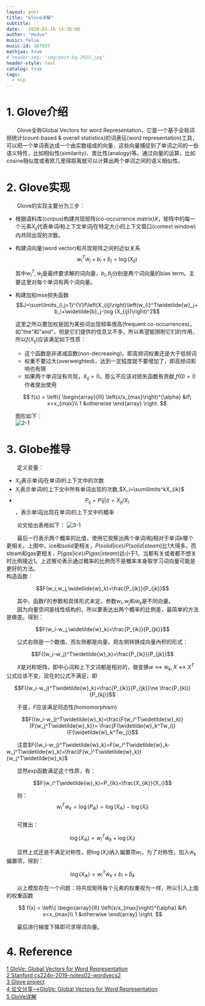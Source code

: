 ```yaml
---
layout: post
title: "Glove详解"
subtitle: ''
date:   2020-03-16 14:36:00
author: "mudux"
music: false
music-id: 187937
mathjax: true
# header-img: "img/post-bg-2015.jpg"
header-style: text
catalog: true
tags:
  - nlp
---
```

# 1. Glove介绍
&emsp;&emsp;Glove全称Global Vectors for word Representation，它是一个基于全局词频统计(count-based & overall statistics)的词表征(word representation)工具，可以把一个单词表达成一个由实数组成的向量，这些向量捕捉到了单词之间的一些语义特性，比如相似性(similarity)、类比性(analogy)等。通过向量的运算，比如cosine相似度或者欧几里得距离就可以计算出两个单词之间的语义相似性。

# 2. Glove实现
&emsp;&emsp;Glove的实现主要分为三步：
- 根据语料库(corpus)构建共现矩阵(co-occurrence matrix)$X$，矩阵中的每一个元素$X_{ij}$代表单词$i$和上下文单词$j$在特定大小的上下文窗口(context window)内共同出现的次数。
- 构建词向量(word vector)和共现矩阵之间的近似关系
  $$w_{i}^T\widetilde{w}_j+b_i+\widetilde{b}_j=\log (X_{ij})$$

  其中$w_{i}^T,\widetilde{w}_j$是最终要求解的词向量，$b_i,\widetilde{b}_j$分别是两个词向量的bias term。主要这里对每个单词有两个词向量。
- 构建加权mse损失函数
  $$J=\sum\limits_{i,j=1}^{V}f\left(X_{ij}\right)\left(w_{i}^T\widetilde{w}_j+b_i+\widetilde{b}_j-\log (X_{ij})\right)^2$$

  这里之所以要加权是因为某些词出现频率很高(frequent co-occurrences)，如"the"和"and"，但是它们提供的信息又不多，所以希望能限制它们的作用，所以$f\left(X_{ij}\right)$应该满足如下性质：
  - 这个函数是非递减函数(non-decreasing)，即高频词权重还是大于低频词
  - 权重不要过大(overweighted)，达到一定程度就不要增加了，即高频词影响也有限
  - 如果两个单词没有共现，$X_{ij}=0$，那么不应该对损失函数有贡献,$f(0)=0$
  作者提出使用

  $$
  f(x) = \left\{
      \begin{array}{lll}
      \left(x/x_{max}\right)^{\alpha} &if\ x<x_{max}\\
      1 &otherwise
      \end{array}
      \right.
  $$

  图形如下：  
  ![2-1](https://gitee.com/alston972/MarkDownPhotos/raw/master/2020-03-16/2-1.PNG)

# 3. Globe推导
&emsp;&emsp;定义变量：
- $X_{ij}$表示单词$j$在单词$i$的上下文中的次数
- $X_i$表示单词$i$的上下文中所有单词出现的次数,$X_i=\sum\limits^kX_{ik}$
- $$P_{ij}=P(j|i)=X_{ij}/X_{i}$$
  ，表示单词$j$出现在单词$i$的上下文中的概率

&emsp;&emsp;论文给出表格如下：
![3-1](https://gitee.com/alston972/MarkDownPhotos/raw/master/2020-03-16/3-1.PNG)

&emsp;&emsp;最后一行表示两个概率的比值，使用它观察出两个单词$i$和$j$相对于单词$k$哪个更相关。上图中，ice和solid更相关，$P(solid|ice)/P(solid|steam)$比1大得多。而steam和gas更相关，$P(gas|ice)/P(gas|steam)$远小于1。当都有关或者都不想关时比例接近1。上述推论表示通过概率的比例而不是概率本身取学习词向量可能是更好的方法。  
构造函数：

$$F(w_i,w_j,\widetilde{w}_k)=\frac{P_{ik}}{P_{jk}}$$

&emsp;&emsp;其中，函数$F$的参数和具体形式未定，参数$w_i,w_j$和$\widetilde{w}_k$是不同向量。  
&emsp;&emsp;因为向量空间是线性结构的，所以要表达出两个概率的比例差，最简单的方法是做差。得到：

$$F(w_i-w_j,\widetilde{w}_k)=\frac{P_{ik}}{P_{jk}}$$

&emsp;&emsp;公式右侧是一个数值，而左侧都是向量，把左侧转换成向量內积的形式：

$$F((w_i-w_j)^T\widetilde{w}_k)=\frac{P_{ik}}{P_{jk}}$$

&emsp;&emsp;$X$是对称矩阵，即中心词和上下文词都是相对的，做变换$w\leftrightarrow \widetilde{w}_k,X\leftrightarrow X^T$公式应该不变，现在的公式不满足，即

$$F((w_i-w_j)^T\widetilde{w}_k)=\frac{P_{ik}}{P_{jk}}\ne \frac{P_{ki}}{P_{kj}}$$

&emsp;&emsp;于是，$F$应该满足同态性(homomorphism)

$$F((w_i-w_j)^T\widetilde{w}_k)=\frac{F(w_i^T\widetilde{w}_k)}{F(w_j^T\widetilde{w}_k)}= \frac{F(\widetilde{w}_k^Tw_i)}{F(\widetilde{w}_k^Tw_j)}$$

&emsp;&emsp;注意$F((w_i-w_j)^T\widetilde{w}_k)=F(w_i^T\widetilde{w}_k-w_j^T\widetilde{w}_k)=\frac{F(w_i^T\widetilde{w}_k)}{w_j^T\widetilde{w}_k}$

&emsp;&emsp;显然exp函数满足这个性质，有：

$$F(w_i^T\widetilde{w}_k)=P_{ik}=\frac{X_{ik}}{X_i}$$

&emsp;&emsp;则：$$w_i^T\widetilde{w}_k=\log(P_{ik})=\log(X_{ik})-\log(X_i)$$  
&emsp;&emsp;可推出：

$$\log(X_{ik})=w_i^T\widetilde{w}_k + \log(X_i)$$

&emsp;&emsp;显然上式还是不满足对称性，把$\log(X_i)$纳入偏置项$w_i$，为了对称性，加入$\widetilde{w}_k$偏置项，得到：

$$\log(X_{ik})=w_i^T\widetilde{w}_k+b_i+\widetilde{b}_k$$

&emsp;&emsp;以上模型存在一个问题：将共现矩阵每个元素的权重视为一样，所以引入上面的权重函数

  $$
  f(x) = \left\{
      \begin{array}{lll}
      \left(x/x_{max}\right)^{\alpha} &if\ x<x_{max}\\
      1 &otherwise
      \end{array}
      \right.
  $$

&emsp;&emsp;最后进行梯度下降即可求得词向量。

# 4. Reference
[1 GloVe: Global Vectors for Word Representation](https://nlp.stanford.edu/pubs/glove.pdf)  
[2 Stanford cs224n-2019-notes02-wordvecs2](https://web.stanford.edu/class/archive/cs/cs224n/cs224n.1194/readings/cs224n-2019-notes02-wordvecs2.pdf)  
[3 Glove project](https://nlp.stanford.edu/projects/glove/)  
[4 论文分享-->GloVe: Global Vectors for Word Representation](https://blog.csdn.net/mr_tyting/article/details/80180780)   
[5 GloVe详解](http://www.fanyeong.com/2018/02/19/glove-in-detail/)   